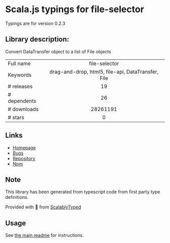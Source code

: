 
# Scala.js typings for file-selector

Typings are for version 0.2.3

## Library description:
Convert DataTransfer object to a list of File objects

|                    |                 |
| ------------------ | :-------------: |
| Full name          | file-selector |
| Keywords           | drag-and-drop, html5, file-api, DataTransfer, File |
| # releases         | 19 |
| # dependents       | 26 |
| # downloads        | 28261191 |
| # stars            | 0 |

## Links
- [Homepage](https://github.com/react-dropzone/file-selector)
- [Bugs](https://github.com/react-dropzone/file-selector/issues)
- [Repository](https://github.com/react-dropzone/file-selector)
- [Npm](https://www.npmjs.com/package/file-selector)
    


## Note
This library has been generated from typescript code from first party type definitions.

Provided with :purple_heart: from [ScalablyTyped](https://github.com/oyvindberg/ScalablyTyped)

## Usage
See [the main readme](../../readme.md) for instructions.


